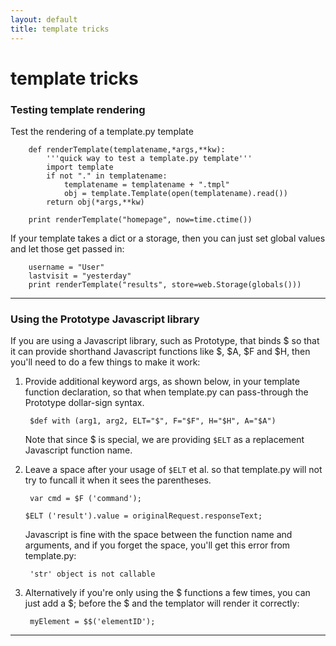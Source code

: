 ```yaml
---
layout: default
title: template tricks
---
```


# template tricks

### Testing template rendering

Test the rendering of a template.py template

        def renderTemplate(templatename,*args,**kw):
            '''quick way to test a template.py template'''            
            import template
            if not "." in templatename:
                templatename = templatename + ".tmpl"            
                obj = template.Template(open(templatename).read())
            return obj(*args,**kw)

        print renderTemplate("homepage", now=time.ctime())

If your template takes a dict or a storage, then you can just
set global values and let those get passed in:

        username = "User"        
        lastvisit = "yesterday"        
        print renderTemplate("results", store=web.Storage(globals()))

---

### Using the Prototype Javascript library

If you are using a Javascript library, such as Prototype, that binds $
so that it can provide shorthand Javascript functions like $, $A, $F and $H,
then you'll need to do a few things to make it work:

1. Provide additional keyword args, as shown below, in your template
function declaration, so that when template.py can pass-through
the Prototype dollar-sign syntax. 

        $def with (arg1, arg2, ELT="$", F="$F", H="$H", A="$A")

    Note that since $ is special, we are providing
`$ELT` as a replacement Javascript function name.

1. Leave a space after your usage of `$ELT` et al. so that template.py
will not try to funcall it when it sees the parentheses.   

        var cmd = $F ('command');
	`$ELT ('result').value = originalRequest.responseText;`

    Javascript is fine with the space between the function name and arguments, and if
you forget the space, you'll get this error from template.py:

        'str' object is not callable

1. Alternatively if you're only using the $ functions a few times, you can just add a $; before the $ and the templator will render it correctly:

        myElement = $$('elementID');

---
